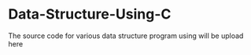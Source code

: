# Data-Structure-Using-C

The source code for various data structure program using  will be upload here
